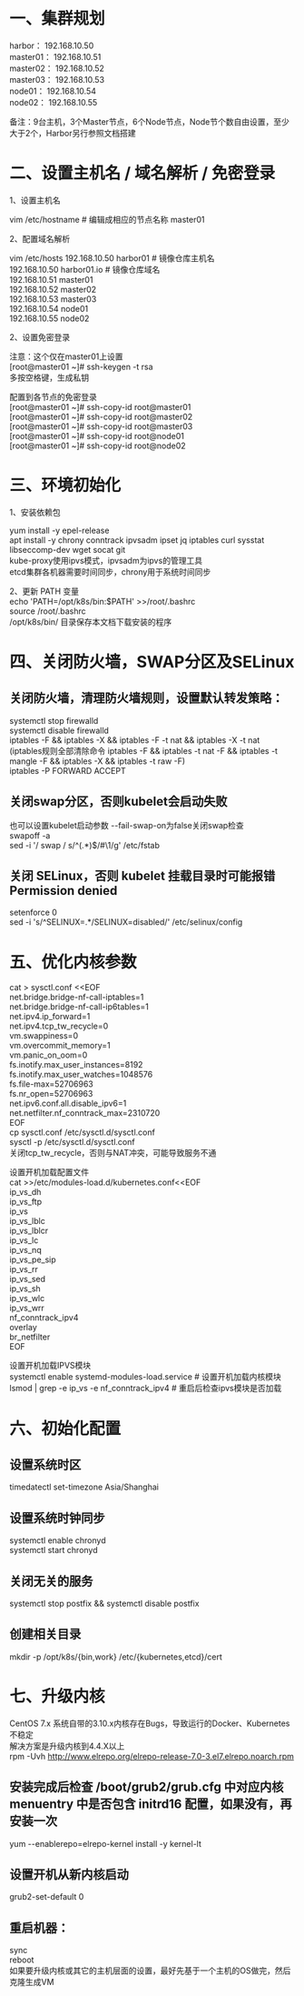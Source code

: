# 一、集群规划
harbor：		192.168.10.50 <br>
master01：		192.168.10.51<br>
master02：		192.168.10.52<br>
master03：		192.168.10.53<br>
node01：		192.168.10.54<br>
node02：		192.168.10.55<br>

备注：9台主机，3个Master节点，6个Node节点，Node节个数自由设置，至少大于2个，Harbor另行参照文档搭建

# 二、设置主机名 / 域名解析 / 免密登录

1、设置主机名

vim /etc/hostname   # 编辑成相应的节点名称
master01

2、配置域名解析

 vim /etc/hosts
192.168.10.50   harbor01         # 镜像仓库主机名<br>
192.168.10.50   harbor01.io     # 镜像仓库域名<br>
192.168.10.51   master01<br>
192.168.10.52   master02<br>
192.168.10.53   master03<br>
192.168.10.54   node01<br>
192.168.10.55   node02<br>

2、设置免密登录<br>

  注意：这个仅在master01上设置<br>
[root@master01 ~]# ssh-keygen -t rsa<br>
 多按空格键，生成私钥<br>

 配置到各节点的免密登录<br>
[root@master01 ~]# ssh-copy-id root@master01<br>
[root@master01 ~]# ssh-copy-id root@master02<br>
[root@master01 ~]# ssh-copy-id root@master03<br>
[root@master01 ~]# ssh-copy-id root@node01<br>
[root@master01 ~]# ssh-copy-id root@node02<br>

# 三、环境初始化<br>

1、安装依赖包<br>

 yum install -y epel-release<br>
 apt install -y chrony conntrack ipvsadm ipset jq iptables curl sysstat libseccomp-dev wget socat git<br>
kube-proxy使用ipvs模式，ipvsadm为ipvs的管理工具<br>
etcd集群各机器需要时间同步，chrony用于系统时间同步<br>

2、更新 PATH 变量<br>
 echo 'PATH=/opt/k8s/bin:$PATH' >>/root/.bashrc<br>
 source /root/.bashrc<br>
/opt/k8s/bin/ 目录保存本文档下载安装的程序<br>

# 四、关闭防火墙，SWAP分区及SELinux<br>

## 关闭防火墙，清理防火墙规则，设置默认转发策略：<br>
 systemctl stop firewalld<br>
 systemctl disable firewalld<br>
 iptables -F && iptables -X && iptables -F -t nat && iptables -X -t nat<br>
(iptables规则全部清除命令 iptables -F && iptables -t nat -F && iptables -t mangle -F && iptables -X && iptables -t raw -F)<br>
 iptables -P FORWARD ACCEPT<br>

## 关闭swap分区，否则kubelet会启动失败<br>
 也可以设置kubelet启动参数 --fail-swap-on为false关闭swap检查<br>
 swapoff -a<br>
 sed -i '/ swap / s/^\(.*\)$/#\1/g' /etc/fstab<br>

## 关闭 SELinux，否则 kubelet 挂载目录时可能报错Permission denied<br>
 setenforce 0<br>
 sed -i 's/^SELINUX=.*/SELINUX=disabled/' /etc/selinux/config<br>

# 五、优化内核参数<br>
 cat > sysctl.conf <<EOF<br>
net.bridge.bridge-nf-call-iptables=1<br>
net.bridge.bridge-nf-call-ip6tables=1<br>
net.ipv4.ip_forward=1<br>
net.ipv4.tcp_tw_recycle=0<br>
vm.swappiness=0<br>
vm.overcommit_memory=1<br>
vm.panic_on_oom=0<br>
fs.inotify.max_user_instances=8192<br>
fs.inotify.max_user_watches=1048576<br>
fs.file-max=52706963<br>
fs.nr_open=52706963<br>
net.ipv6.conf.all.disable_ipv6=1<br>
net.netfilter.nf_conntrack_max=2310720<br>
EOF<br>
 cp sysctl.conf  /etc/sysctl.d/sysctl.conf<br>
 sysctl -p /etc/sysctl.d/sysctl.conf<br>
关闭tcp_tw_recycle，否则与NAT冲突，可能导致服务不通<br>

 设置开机加载配置文件<br>
cat >>/etc/modules-load.d/kubernetes.conf<<EOF<br>
ip_vs_dh<br>
ip_vs_ftp<br>
ip_vs<br>
ip_vs_lblc<br>
ip_vs_lblcr<br>
ip_vs_lc<br>
ip_vs_nq<br>
ip_vs_pe_sip<br>
ip_vs_rr<br>
ip_vs_sed<br>
ip_vs_sh<br>
ip_vs_wlc<br>
ip_vs_wrr<br>
nf_conntrack_ipv4<br>
overlay<br>
br_netfilter<br>
EOF<br>

 设置开机加载IPVS模块<br>
systemctl enable systemd-modules-load.service   # 设置开机加载内核模块<br>
lsmod | grep -e ip_vs -e nf_conntrack_ipv4      # 重启后检查ipvs模块是否加载<br>

# 六、初始化配置<br>

## 设置系统时区<br>
 timedatectl set-timezone Asia/Shanghai<br>

## 设置系统时钟同步
 systemctl enable chronyd<br>
 systemctl start chronyd<br>

## 关闭无关的服务<br>
 systemctl stop postfix && systemctl disable postfix<br>

## 创建相关目录<br>
 mkdir -p /opt/k8s/{bin,work} /etc/{kubernetes,etcd}/cert<br>

# 七、升级内核<br>

  CentOS 7.x 系统自带的3.10.x内核存在Bugs，导致运行的Docker、Kubernetes不稳定<br>
  解决方案是升级内核到4.4.X以上<br>
 rpm -Uvh http://www.elrepo.org/elrepo-release-7.0-3.el7.elrepo.noarch.rpm<br>
## 安装完成后检查 /boot/grub2/grub.cfg 中对应内核 menuentry 中是否包含 initrd16 配置，如果没有，再安装一次<br>
 yum --enablerepo=elrepo-kernel install -y kernel-lt<br>
## 设置开机从新内核启动<br>
 grub2-set-default 0<br>
## 重启机器：<br>
 sync<br>
 reboot<br>
如果要升级内核或其它的主机层面的设置，最好先基于一个主机的OS做完，然后克隆生成VM<br>
